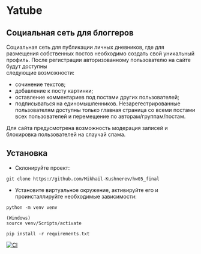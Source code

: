 # Yatube

## Социальная сеть для блоггеров

Cоциальная сеть для публикации личных дневников, где для размещения собственных постов необходимо создать свой уникальный профиль. После регистрации авторизованному пользователю на сайте будут доступны  
следующие возможности:
- сочинение текстов;
- добавление к посту картинки;
- оставление комментариев под постами других пользователей;
- подписываться на единомышленников.
Незарегестрированные пользователям доступны только главная страница со всеми постами всех пользователей и перемещение по авторам/группам/постам.

Для сайта предусмотрена возможность модерация записей и блокировка пользователей на слаучай спама.
## Установка
- Склонируйте проект:
```
git clone https://github.com/Mikhail-Kushnerev/hw05_final
```
- Установите виртуальное окружение, активируйте его и проинсталлируйте необходимые зависимости:
```
python -m venv venv

(Windows)
source venv/Scripts/activate

pip install -r requirements.txt
```
[![CI](https://github.com/yandex-praktikum/hw05_final/actions/workflows/python-app.yml/badge.svg?branch=master)](https://github.com/yandex-praktikum/hw05_final/actions/workflows/python-app.yml)
